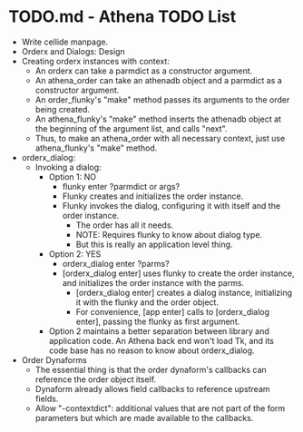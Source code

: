 # TODO.md - Athena TODO List

- Write cellide manpage.
- Orderx and Dialogs: Design
- Creating orderx instances with context:
  - An orderx can take a parmdict as a constructor argument.
  - An athena_order can take an athenadb object and a parmdict as
    a constructor argument.
  - An order_flunky's "make" method passes its arguments to the
    order being created.
  - An athena_flunky's "make" method inserts the athenadb object 
    at the beginning of the argument list, and calls "next".
  - Thus, to make an athena_order with all necessary context, 
    just use athena_flunky's "make" method.
- orderx_dialog:
  - Invoking a dialog:
    - Option 1: NO
      - flunky enter <orderName> ?parmdict or args?
      - Flunky creates and initializes the order instance.
      - Flunky invokes the dialog, configuring it with itself
        and the order instance.
        - The order has all it needs.
        - NOTE: Requires flunky to know about dialog type.
        - But this is really an application level thing.
    - Option 2: YES
      - orderx_dialog enter <flunky> <orderName> ?parms?
      - [orderx_dialog enter] uses flunky to create the
        order instance, and initializes the order instance
        with the parms.
        - [orderx_dialog enter] creates a dialog instance,
          initializing it with the flunky and the order object.
        - For convenience, [app enter] calls to 
          [orderx_dialog enter], passing the flunky as first 
          argument.
    - Option 2 maintains a better separation between library
      and application code.  An Athena back end won't load
      Tk, and its code base has no reason to know about
      orderx_dialog.
- Order Dynaforms
  - The essential thing is that the order dynaform's callbacks
    can reference the order object itself.
  - Dynaform already allows field callbacks to reference upstream
    fields.
  - Allow "-contextdict": additional values that are not part of
    the form parameters but which are made available to the
    callbacks.
